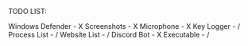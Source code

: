 TODO LIST:

Windows Defender - X
Screenshots - X
Microphone - X
Key Logger - /
Process List - /
Website List - /
Discord Bot - X
Executable - /